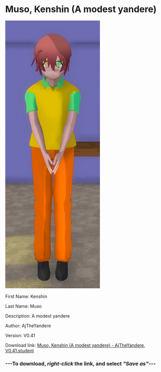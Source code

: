 # Muso, Kenshin (A modest yandere)

<img src = "https://raw.githubusercontent.com/Arbiter1223/Daigaku-Gurashi-Custom-Students/master/Students/Files/Muso%2C%20Kenshin%20(A%20modest%20yandere).png">

First Name: Kenshin

Last Name: Muso

Description: A modest yandere

Author: AjTheYandere

Version: V0.41

Download link: <a href="https://raw.githubusercontent.com/Arbiter1223/Daigaku-Gurashi-Custom-Students/master/Students/Files/Muso%2C%20Kenshin%20(A%20modest%20yandere)%20-%20AjTheYandere%2C%20V0.41.student">Muso, Kenshin (A modest yandere) - AjTheYandere, V0.41.student</a>

### ---**To download, _right-click_ the link, and select _"Save as"_**---
